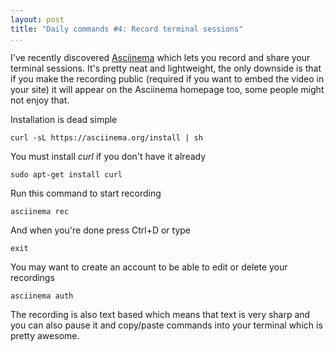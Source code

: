 ```yaml
---
layout: post
title: "Daily commands #4: Record terminal sessions"
...
```


I've recently discovered [Asciinema][1] which lets you record and share your
terminal sessions. It's pretty neat and lightweight, the only downside is that
if you make the recording public (required if you want to embed the video in
your site) it will appear on the Asciinema homepage too, some people might not
enjoy that.

[1]: <https://asciinema.org/>

<!--more-->

Installation is dead simple

~~~~~~~~~~~~~~~~~~~~~~~~~~~~~~~~~~~~~~~~~~~~~~~~~~~~~~~~~~~~~~~~~~~~~~~~~~~~~~~~
curl -sL https://asciinema.org/install | sh
~~~~~~~~~~~~~~~~~~~~~~~~~~~~~~~~~~~~~~~~~~~~~~~~~~~~~~~~~~~~~~~~~~~~~~~~~~~~~~~~

You must install *curl* if you don't have it already

~~~~~~~~~~~~~~~~~~~~~~~~~~~~~~~~~~~~~~~~~~~~~~~~~~~~~~~~~~~~~~~~~~~~~~~~~~~~~~~~
sudo apt-get install curl
~~~~~~~~~~~~~~~~~~~~~~~~~~~~~~~~~~~~~~~~~~~~~~~~~~~~~~~~~~~~~~~~~~~~~~~~~~~~~~~~

Run this command to start recording

~~~~~~~~~~~~~~~~~~~~~~~~~~~~~~~~~~~~~~~~~~~~~~~~~~~~~~~~~~~~~~~~~~~~~~~~~~~~~~~~
asciinema rec
~~~~~~~~~~~~~~~~~~~~~~~~~~~~~~~~~~~~~~~~~~~~~~~~~~~~~~~~~~~~~~~~~~~~~~~~~~~~~~~~

And when you're done press Ctrl+D or type

~~~~~~~~~~~~~~~~~~~~~~~~~~~~~~~~~~~~~~~~~~~~~~~~~~~~~~~~~~~~~~~~~~~~~~~~~~~~~~~~
exit
~~~~~~~~~~~~~~~~~~~~~~~~~~~~~~~~~~~~~~~~~~~~~~~~~~~~~~~~~~~~~~~~~~~~~~~~~~~~~~~~

You may want to create an account to be able to edit or delete your recordings

~~~~~~~~~~~~~~~~~~~~~~~~~~~~~~~~~~~~~~~~~~~~~~~~~~~~~~~~~~~~~~~~~~~~~~~~~~~~~~~~
asciinema auth
~~~~~~~~~~~~~~~~~~~~~~~~~~~~~~~~~~~~~~~~~~~~~~~~~~~~~~~~~~~~~~~~~~~~~~~~~~~~~~~~

The recording is also text based which means that text is very sharp and you can
also pause it and copy/paste commands into your terminal which is pretty awesome.
